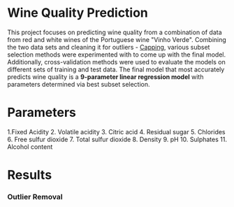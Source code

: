 # Wine Quality Prediction

This project focuses on predicting wine quality from a combination of data from red and white wines of the Portuguese wine "Vinho Verde". 
Combining the two data sets and cleaning it for outliers - [Capping](https://www.educative.io/answers/how-to-cap-outliers-from-a-series-dataframe-column-in-pandas), various subset selection methods were experimented with to come up with the final model. 
Additionally, cross-validation methods were used to evaluate the models on different sets of training and test data. The final model that most accurately predicts wine quality is a **9-parameter linear regression model** with parameters determined via best subset selection.

# Parameters

1.Fixed Acidity
2. Volatile acidity
3. Citric acid
4. Residual sugar
5. Chlorides
6. Free sulfur dioxide
7. Total sulfur dioxide
8. Density
9. pH
10. Sulphates
11. Alcohol content

# Results

### Outlier Removal


